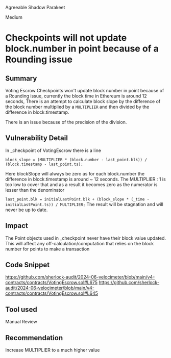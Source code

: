 Agreeable Shadow Parakeet

Medium

# Checkpoints will not update block.number in point because of a Rounding issue

## Summary
Voting Escrow Checkpoints won't update block number in point because of a Rounding issue, currently the block time in Ethereum is around 12 seconds, There is an attempt to calculate block slope by the difference of the block number multiplied by a `MULTIPLIER` and then divided by the difference in block.timestamp.

There is an issue because of the precision of the division.

## Vulnerability Detail
In _checkpoint of VotingEscrow there is a line

`block_slope = (MULTIPLIER * (block.number - last_point.blk)) / (block.timestamp - last_point.ts);`

Here blockSlope will always be zero as for each block.number the difference in block.timestamp is around ~ 12 seconds. The MULTIPLIER : 1 is too low to cover that and as a result it becomes zero as the numerator is lesser than the denominator

`last_point.blk = initialLastPoint.blk + (block_slope * (_time - initialLastPoint.ts)) / MULTIPLIER;` The result will be stagnation and will never be up to date.


## Impact
The Point objects used in _checkpoint never have their block value updated. This will affect any off-calculation/computation that relies on the block number for points to make a transaction
## Code Snippet
https://github.com/sherlock-audit/2024-06-velocimeter/blob/main/v4-contracts/contracts/VotingEscrow.sol#L675
https://github.com/sherlock-audit/2024-06-velocimeter/blob/main/v4-contracts/contracts/VotingEscrow.sol#L645
## Tool used

Manual Review

## Recommendation
Increase MULTIPLIER to a much higher value 